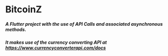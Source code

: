 # BitcoinZ

##### A Flutter project with the use of API Calls and associated asynchronous methods. <br>

##### It makes use of the currency converting API at https://www.currencyconverterapi.com/docs
